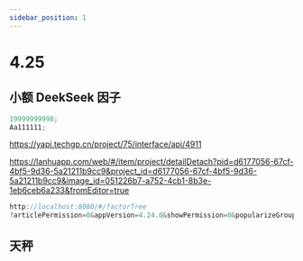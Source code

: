 ```yaml
---
sidebar_position: 1
---
```


# 4.25

## 小额 DeekSeek 因子

```js
19999999998;
Aa111111;
```

https://yapi.techgp.cn/project/75/interface/api/4911

https://lanhuapp.com/web/#/item/project/detailDetach?pid=d6177056-67cf-4bf5-9d36-5a21211b9cc9&project_id=d6177056-67cf-4bf5-9d36-5a21211b9cc9&image_id=051226b7-a752-4cb1-8b3e-1eb6ceb6a233&fromEditor=true

```js
http://localhost:8080/#/factorTree
?articlePermission=0&appVersion=4.24.0&showPermission=0&popularizeGroupNo=DWXGW&page_source=DWXGW_introduction_page&appCode=com.rjhy.uranus&source=more_function_page&env=integration&deviceid=838424366ab8422c93888bb00bc8a4e646709962220392&isVerify=1&token=0FAC11FD23D90975D28E72E46639E65F&uid=f3d6766164ae4c2fbf907d0ad62e7430&userToken=0FAC11FD23D90975D28E72E46639E65F&distinctId=f3d6766164ae4c2fbf907d0ad62e7430&ytxSource=more_function_page&isImmersive=true&roomToken=e8acc043fd542fef501448bbf5573b5dMYg#/aggregation?
```

## 天秤

